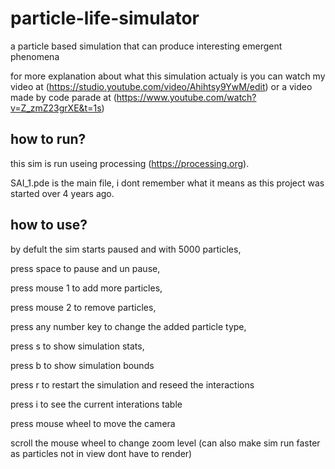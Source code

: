 # particle-life-simulator
a particle based simulation that can produce interesting emergent phenomena

for more explanation about what this simulation actualy is you can watch my video at 
(https://studio.youtube.com/video/Ahihtsy9YwM/edit)
or a video made by code parade at 
(https://www.youtube.com/watch?v=Z_zmZ23grXE&t=1s)


## how to run?

this sim is run useing processing (https://processing.org).

SAI_1.pde is the main file, i dont remember what it means as this project was started over 4 years ago.

## how to use?

by defult the sim starts paused and with 5000 particles, 

press space to pause and un pause,

press mouse 1 to add more particles,

press mouse 2 to remove particles,

press any number key to change the added particle type,

press s to show simulation stats,

press b to show simulation bounds

press r to restart the simulation and reseed the interactions

press i to see the current interations table

press mouse wheel to move the camera

scroll the mouse wheel to change zoom level (can also make sim run faster as particles not in view dont have to render)

